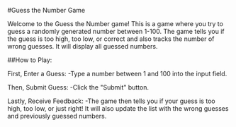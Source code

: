 #Guess the Number Game

Welcome to the Guess the Number game! This is a game where you try to guess a randomly generated number between 1-100. The game tells you if the guess is too high, too low, or correct and also tracks the number of wrong guesses. It will display all guessed numbers.

##How to Play: 

First, Enter a Guess:
-Type a number between 1 and 100 into the input field.

Then, Submit Guess:
-Click the "Submit" button.

Lastly, Receive Feedback:
-The game then tells you if your guess is too high, too low, or just right!
It will also update the list with the wrong guesses and previously guessed numbers.

